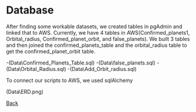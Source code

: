 # Database  

After finding some workable datasets, we created tables in pgAdmin and linked that to AWS. Currently, we have 4 tables in AWS(Confirmed_planets1, Orbital_radius, Confirmed_planet_orbit, and false_planets). We built 3 tables and then joined the confirmed_planets_table and the orbital_radius table to get the confirmed_planet_orbit table. 

-(Data\Confirmed_Planets_Table.sql)
-(Data\false_planets.sql)
-(Data\Orbital_Radius.sql)
-(Data\Add_Orbit_radius.sql)

To connect our scripts to AWS, we used sqlAlchemy

(Data\ERD.png)

[Back](README.md)
